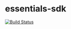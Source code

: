 # essentials-sdk

[![Build Status](https://travis-ci.org/deetoo/kickstarter-sdk.svg?branch=master)](https://travis-ci.org/deetoo/kickstarter-sdk)
